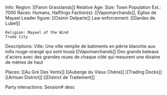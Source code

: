 Info:
	Region: [[Faron Grasslands]]
	Relative Age: 
	Size: Town
	Population Est.: 7000
	Races:
		Humans, Halflings
	Faction(s): [[Vapomarchands]], Église de Mayael
	Leader figure: [[Osimir Delparte]]
	Law enforcement: [[Gardes de Lubel]]
	
	Religion: Mayael of the Wind
	Trade City

Descriptions:
	Ville: 
		Une ville remplie de batiments en pièrre blanchie aux toîts rouge-orangé qui sont tousà
	[[Vapomarchands]]
		Des grands bateaux d'aciers avec des grandes roues de chaque côté qui mesurent une dixaine de mètres de haut
	
	
Places:
[[Au Gré Des Vents]]
[[Auberge du Vieux Chêne]]
[[Trading Docks]]
[[Artisan District]]
[[District de Traitement]]

Party interactions:
	Session#
		desc

